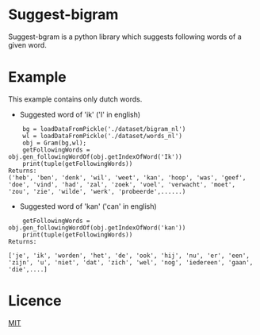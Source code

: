 Suggest-bigram
==============
Suggest-bgram is a python library which suggests following words of a given word.

# Example
This example contains only dutch words.

- Suggested word of 'ik'  ('I' in english)
````
    bg = loadDataFromPickle('./dataset/bigram_nl')
    wl = loadDataFromPickle('./dataset/words_nl')
    obj = Gram(bg,wl);
    getFollowingWords = obj.gen_followingWordOf(obj.getIndexOfWord('Ik'))
    print(tuple(getFollowingWords))
Returns:
('heb', 'ben', 'denk', 'wil', 'weet', 'kan', 'hoop', 'was', 'geef', 'doe', 'vind', 'had', 'zal', 'zoek', 'voel', 'verwacht', 'moet', 'zou', 'zie', 'wilde', 'werk', 'probeerde',......)
````
- Suggested word of 'kan'  ('can' in english)
````
    getFollowingWords = obj.gen_followingWordOf(obj.getIndexOfWord('kan'))
    print(tuple(getFollowingWords))
Returns:

['je', 'ik', 'worden', 'het', 'de', 'ook', 'hij', 'nu', 'er', 'een', 'zijn', 'u', 'niet', 'dat', 'zich', 'wel', 'nog', 'iedereen', 'gaan', 'die',....]

````
Licence
=======
[MIT](https://github.com/eronde/suggest-bigram/blob/master/LICENSE)

